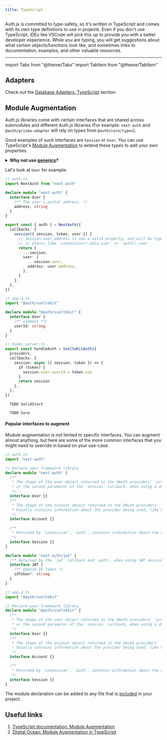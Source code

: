 ```yaml
---
title: TypeScript
---
```


Auth.js is committed to type-safety, so it's written in TypeScript and comes with its own type definitions to use in projects. Even if you don't use TypeScript, IDEs like VSCode will pick this up to provide you with a better developer experience. While you are typing, you will get suggestions about what certain objects/functions look like, and sometimes links to documentation, examples, and other valuable resources.

---

import Tabs from "@theme/Tabs"
import TabItem from "@theme/TabItem"

## Adapters

Check out the [Database Adapters: TypeScript](/getting-started/adapters#typescript) section.

## Module Augmentation

Auth.js libraries come with certain interfaces that are shared across submodules and different Auth.js libraries (For example: `next-auth` and `@auth/prisma-adapter` will rely on types from `@auth/core/types`).

Good examples of such interfaces are `Session` or `User`. You can use TypeScript's [Module Augmentation](https://www.typescriptlang.org/docs/handbook/declaration-merging.html#module-augmentation) to extend these types to add your own properties.

<details>
<summary>
<b>Why not use <a href="https://www.typescriptlang.org/docs/handbook/2/generics.html">generics</a>?</b>
</summary>
The interfaces that are shared across submodules are not passed to Auth.js library functions as generics.

Whenever these types are used, the functions always expect to return these formats. With generics, one might be able to override the type in one place, but not the other, which would cause the types to be out of sync with the implementation.

With module augmentation, you defined the types once, and you can be sure that they are always the same where it's expected.

</details>

Let's look at `User` for example:

<Tabs groupId="frameworks" queryString>
  <TabItem value="next" label="Next.js" default>

```ts
// auth.ts
import NextAuth from "next-auth"

declare module "next-auth" {
  interface User {
    /** The user's postal address. */
    address: string
  }
}

export const { auth } = NextAuth({
  callbacks: {
    session({ session, token, user }) {
      // session.user.address is now a valid property, and will be type-checked
      // in places like `useSession().data.user` or `auth().user`
      return {
        ...session,
        user: {
          ...session.user,
          address: user.address,
        },
      }
    },
  },
})
```

  </TabItem>
  <TabItem value="sveltekit" label="SvelteKit">

```ts
// app.d.ts
import "@auth/sveltekit"

declare module "@auth/sveltekit" {
  interface User {
    /** comment **/
    userId: string
  }
}

// hooks.server.ts
export const handleAuth = SvelteKitAuth({
  providers,
  callbacks: {
    session: async ({ session, token }) => {
      if (token) {
        session.user.userId = token.sub
      }
      return session
    },
  },
})
```

  </TabItem>
  <TabItem value="solidstart" label="SolidStart">

```
  TODO SolidStart
```

  </TabItem>
  <TabItem value="core" label="Vanilla (No Framework)">

```
  TODO Core
```

  </TabItem>
</Tabs>

#### Popular interfaces to augment

Module augmentation is not limited to specific interfaces. You can augment almost anything, but here are some of the more common interfaces that you might need to override in based on your use-case:

<Tabs groupId="frameworks" queryString>
  <TabItem value="next" label="Next.js" default>

```ts
// auth.ts
import "next-auth"

// Declare your framework library
declare module "next-auth" {
  /**
   * The shape of the user object returned in the OAuth providers' `profile` callback,
   * or the second parameter of the `session` callback, when using a database.
   */
  interface User {}
  /**
   * The shape of the account object returned in the OAuth providers' `account` callback,
   * Usually contains information about the provider being used, like OAuth tokens (`access_token`, etc).
   */
  interface Account {}

  /**
   * Returned by `useSession`, `auth`, contains information about the active session.
   */
  interface Session {}
}

declare module "next-auth/jwt" {
  /** Returned by the `jwt` callback and `auth`, when using JWT sessions */
  interface JWT {
    /** OpenID ID Token */
    idToken?: string
  }
}
```

  </TabItem>
  <TabItem value="sveltekit" label="SvelteKit" default>

```ts
// app.d.ts
import "@auth/sveltekit"

// Declare your framework library
declare module "@auth/sveltekit" {
  /**
   * The shape of the user object returned in the OAuth providers' `profile` callback,
   * or the second parameter of the `session` callback, when using a database.
   */
  interface User {}
  /**
   * The shape of the account object returned in the OAuth providers' `account` callback,
   * Usually contains information about the provider being used, like OAuth tokens (`access_token`, etc).
   */
  interface Account {}

  /**
   * Returned by `useSession`, `auth`, contains information about the active session.
   */
  interface Session {}
}
```

  </TabItem>
</Tabs>

The module declaration can be added to any file that is [included](https://www.typescriptlang.org/tsconfig#include) in your project.

## Useful links

1. [TypeScript documentation: Module Augmentation](https://www.typescriptlang.org/docs/handbook/declaration-merging.html#module-augmentation)
2. [Digital Ocean: Module Augmentation in TypeScript](https://www.digitalocean.com/community/tutorials/typescript-module-augmentation)

